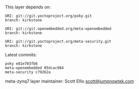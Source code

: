 This layer depends on:

    URI: git://git.yoctoproject.org/poky.git
    branch: kirkstone

    URI: git://git.openembedded.org/meta-openembedded
    branch: kirkstone

    URI: git://git.yoctoproject.org/meta-security.git
    branch: kirkstone

Latest commits:

    poky e81e703fb6
    meta-openembedded 05dcac984
    meta-security c79262a

meta-zynq7 layer maintainer: Scott Ellis <scott@jumpnowtek.com>
